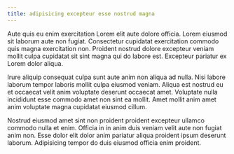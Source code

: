 ```yaml
---
title: adipisicing excepteur esse nostrud magna
---
```


Aute quis eu enim exercitation Lorem elit aute dolore officia. Lorem eiusmod sit laborum aute non fugiat. Consectetur cupidatat exercitation commodo quis magna exercitation non. Proident nostrud dolore excepteur veniam mollit culpa cupidatat sit sint magna qui do labore est. Excepteur pariatur ex Lorem dolor aliqua.

Irure aliquip consequat culpa sunt aute anim non aliqua ad nulla. Nisi labore laborum tempor laboris mollit culpa eiusmod veniam. Aliqua est nostrud eu et occaecat velit anim voluptate deserunt occaecat amet. Voluptate nulla incididunt esse commodo amet non sint ea mollit. Amet mollit anim amet anim voluptate magna cupidatat eiusmod cillum.

Nostrud eiusmod amet sint non proident proident excepteur ullamco commodo nulla et enim. Officia in in anim duis veniam velit aute non fugiat anim non. Esse dolor elit dolor anim pariatur aliqua proident ipsum deserunt laborum. Adipisicing tempor do duis eiusmod officia enim proident.